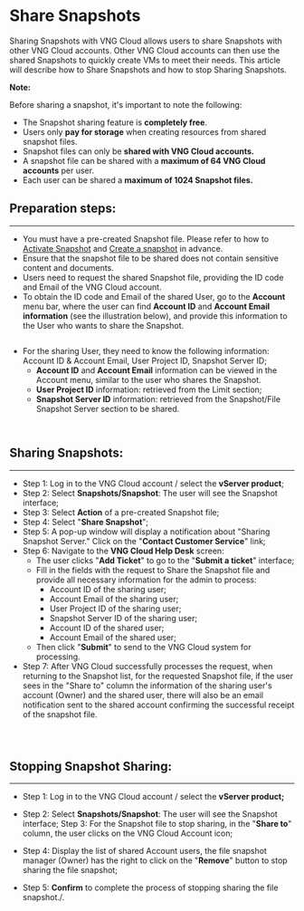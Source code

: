 # Share Snapshots

Sharing Snapshots with VNG Cloud allows users to share Snapshots with other VNG Cloud accounts. Other VNG Cloud accounts can then use the shared Snapshots to quickly create VMs to meet their needs. This article will describe how to Share Snapshots and how to stop Sharing Snapshots.

**Note:**

Before sharing a snapshot, it's important to note the following:

* The Snapshot sharing feature is **completely free**.
* Users only **pay for storage** when creating resources from shared snapshot files.
* Snapshot files can only be **shared with VNG Cloud accounts.**
* A snapshot file can be shared with a **maximum of 64 VNG Cloud accounts** per user.
* Each user can be shared a **maximum of 1024 Snapshot files.**

## Preparation steps: <a href="#chiasesnapshot-cacbuocchuanbi" id="chiasesnapshot-cacbuocchuanbi"></a>

***

* You must have a pre-created Snapshot file. Please refer to how to [Activate Snapshot](activate-snapshot.md) and [Create a snapshot](create-snapshots.md) in advance.
* Ensure that the snapshot file to be shared does not contain sensitive content and documents.
* Users need to request the shared Snapshot file, providing the ID code and Email of the VNG Cloud account.
* To obtain the ID code and Email of the shared User, go to the **Account** menu bar, where the user can find **Account ID** and **Account Email information** (see the illustration below), and provide this information to the User who wants to share the Snapshot.

<figure><img src="https://docs.vngcloud.vn/download/attachments/73761438/image2024-3-25_15-32-8.png?version=1&#x26;modificationDate=1711355529000&#x26;api=v2" alt=""><figcaption></figcaption></figure>

* For the sharing User, they need to know the following information: Account ID & Account Email, User Project ID, Snapshot Server ID;
  * **Account ID** and **Account Email** information can be viewed in the Account menu, similar to the user who shares the Snapshot.
  * **User Project ID** information: retrieved from the Limit section;
  * **Snapshot Server ID** information: retrieved from the Snapshot/File Snapshot Server section to be shared.

<figure><img src="https://docs.vngcloud.vn/download/attachments/73761438/image2024-3-25_16-5-12.png?version=1&#x26;modificationDate=1711357513000&#x26;api=v2" alt=""><figcaption></figcaption></figure>

<figure><img src="https://docs.vngcloud.vn/download/attachments/73761438/image2024-3-25_15-46-29.png?version=1&#x26;modificationDate=1711356390000&#x26;api=v2" alt=""><figcaption></figcaption></figure>

## Sharing Snapshots: <a href="#chiasesnapshot-thuchienchiasesnapshot" id="chiasesnapshot-thuchienchiasesnapshot"></a>

***

* Step 1: Log in to the VNG Cloud account / select the **vServer product**;
* Step 2: Select **Snapshots/Snapshot**: The user will see the Snapshot interface;
* Step 3: Select **Action** of a pre-created Snapshot file;
* Step 4: Select "**Share Snapshot**";
* Step 5: A pop-up window will display a notification about "Sharing Snapshot Server." Click on the "**Contact Customer Service**" link;
* Step 6: Navigate to the **VNG Cloud Help Desk** screen:
  * The user clicks "**Add Ticket**" to go to the "**Submit a ticket**" interface;
  * Fill in the fields with the request to Share the Snapshot file and provide all necessary information for the admin to process:
    * Account ID of the sharing user;
    * Account Email of the sharing user;
    * User Project ID of the sharing user;
    * Snapshot Server ID of the sharing user;
    * Account ID of the shared user;
    * Account Email of the shared user;
  * Then click "**Submit**" to send to the VNG Cloud system for processing.
* Step 7: After VNG Cloud successfully processes the request, when returning to the Snapshot list, for the requested Snapshot file, if the user sees in the "Share to" column the information of the sharing user's account (Owner) and the shared user, there will also be an email notification sent to the shared account confirming the successful receipt of the snapshot file.

<figure><img src="https://docs.vngcloud.vn/download/attachments/73761438/image2024-3-22_13-15-47.png?version=1&#x26;modificationDate=1711088148000&#x26;api=v2" alt=""><figcaption></figcaption></figure>

<figure><img src="https://docs.vngcloud.vn/download/attachments/73761438/image2024-3-22_13-17-52.png?version=1&#x26;modificationDate=1711088273000&#x26;api=v2" alt=""><figcaption></figcaption></figure>

<figure><img src="https://docs.vngcloud.vn/download/attachments/73761438/image2024-3-22_13-42-2.png?version=1&#x26;modificationDate=1711089723000&#x26;api=v2" alt=""><figcaption></figcaption></figure>

## Stopping Snapshot Sharing: <a href="#chiasesnapshot-thuchienngungchiasesnapshot" id="chiasesnapshot-thuchienngungchiasesnapshot"></a>

***

* Step 1: Log in to the VNG Cloud account / select the **vServer product;**&#x20;
* Step 2: Select **Snapshots/Snapshot**: The user will see the Snapshot interface; Step 3: For the Snapshot file to stop sharing, in the "**Share to**" column, the user clicks on the VNG Cloud Account icon;&#x20;
* Step 4: Display the list of shared Account users, the file snapshot manager (Owner) has the right to click on the "**Remove**" button to stop sharing the file snapshot;&#x20;
*   Step 5: **Confirm** to complete the process of stopping sharing the file snapshot./.

    <figure><img src="https://docs.vngcloud.vn/download/attachments/73761438/image2024-3-22_14-53-2.png?version=1&#x26;modificationDate=1711093983000&#x26;api=v2" alt=""><figcaption></figcaption></figure>

